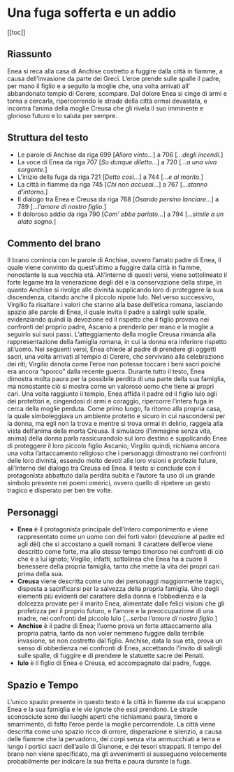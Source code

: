 # Una fuga sofferta e un addio

[[toc]]

## Riassunto

Enea si reca alla casa di Anchise costretto a fuggire dalla città in fiamme, a causa dell’invasione da parte dei Greci. L’eroe prende sulle spalle il padre, per mano il figlio e a seguito la moglie che, una volta arrivati all’ abbandonato tempio di Cerere, scompare. Dal dolore Enea si cinge di armi e torna a cercarla, ripercorrendo le strade della città ormai devastata, e incontra l’anima della moglie Creusa che gli rivela il suo imminente e glorioso futuro e lo saluta per sempre.

## Struttura del testo

* Le parole di Anchise
  da riga 699 [*Allora vinto…*] a 706 [*…degli incendi.*]
* La voce di Enea
  da riga 707 [*Su dunque diletto…*] a 720 [*…a una viva sorgente.*]
* L'inizio della fuga
  da riga 721 [*Detto così…*] a 744 [*…e al marito.*]
* La città in fiamme
  da riga 745 [*Chi non accusai…*] a 767 [*…stanno d’intorno.*]
* Il dialogo tra Enea e Creusa
  da riga 768 [*Osando persino lanciare…*] a 789 [*…l’amore di nostro figlio.*]
* Il doloroso addio
  da riga 790 [*Com’ ebbe parlato…*] a 794 [*…simile a un alato sogno.*]

## Commento del brano

Il brano comincia con le parole di Anchise, ovvero l’amato padre di Enea, il quale viene convinto da quest’ultimo a fuggire dalla città in fiamme, nonostante la sua vecchia età. All’interno di questi versi, viene sottolineato il forte legame tra la venerazione degli dèi e la conservazione della stirpe, in quanto Anchise si rivolge alle divinità supplicando loro di proteggere la sua discendenza, citando anche il piccolo nipote Iulo.
Nel verso successivo, Virgilio fa risaltare i valori che stanno alla base dell’etica romana, lasciando spazio alle parole di Enea, il quale invita il padre a salirgli sulle spalle, evidenziando quindi la devozione ed il rispetto che il figlio provava nei confronti del proprio padre, Ascanio a prenderlo per mano e la moglie a seguirlo sui suoi passi. L’atteggiamento della moglie Creusa rimanda alla rappresentazione della famiglia romana, in cui la donna era inferiore rispetto all’uomo.
Nei seguenti versi, Enea chiede al padre di prendere gli oggetti sacri, una volta arrivati al tempio di Cerere, che servivano alla celebrazione dei riti; Virgilio denota come l’eroe non potesse toccare i beni sacri poiché era ancora “sporco” dalla recente guerra.
Durante tutto il testo, Enea dimostra molta paura per la possibile perdita di una parte della sua famiglia, ma nonostante ciò si mostra come un valoroso uomo che tiene ai propri cari.
Una volta raggiunto il tempio, Enea affida il padre ed il figlio Iulo agli dei protettori e, cingendosi di armi e coraggio, ripercorre l’intera fuga in cerca della moglie perduta. Come primo luogo, fa ritorno alla propria casa, la quale simboleggiava un ambiente protetto e sicuro in cui nascondersi per la donna, ma egli non la trova e mentre si trova ormai in delirio, raggela alla vista dell’anima della morta Creusa. Il simulacro (l’immagine senza vita, anima) della donna parla rassicurandolo sul loro destino e supplicando Enea di proteggere il loro piccolo figlio Ascanio; Virgilio quindi, richiama ancora una volta l’attaccamento religioso che i personaggi dimostrano nei confronti delle loro divinità, essendo molto devoti alle loro visioni e profezie future, all’interno del dialogo tra Creusa ed Enea.
Il testo si conclude con il protagonista abbattuto dalla perdita subita e l’autore fa uso di un grande simbolo presente nei poemi omerici, ovvero quello di ripetere un gesto tragico e disperato per ben tre volte.

## Personaggi

* **Enea** è il protagonista principale dell’intero componimento e viene rappresentato come un uomo con dei forti valori (devozione al padre ed agli dèi) che si accostano a quelli romani. Il carattere dell’eroe viene descritto come forte, ma allo stesso tempo timoroso nei confronti di ciò che è a lui ignoto; Virgilio, infatti, sottolinea che Enea ha a cuore il benessere della propria famiglia, tanto che mette la vita dei propri cari prima della sua.
* **Creusa** viene descritta come uno dei personaggi maggiormente tragici, disposta a sacrificarsi per la salvezza della propria famiglia. Uno degli elementi più evidenti del carattere della donna è l’obbedienza e la dolcezza provate per il marito Enea, alimentate dalle felici visioni che gli profetizza per il proprio futuro, e l’amore e la preoccupazione di una madre, nei confronti del piccolo Iulo [*…serba l’amore di nostro figlio.*]
* **Anchise** è il padre di Enea; l’uomo prova un forte attaccamento alla propria patria, tanto da non voler nemmeno fuggire dalla terribile invasione, se non costretto dal figlio. Anchise, data la sua età, prova un senso di obbedienza nei confronti di Enea, accettando l’invito di salirgli sulle spalle, di fuggire e di prendere le statuette sacre dei Penati.
* **Iulo** è il figlio di Enea e Creusa, ed accompagnato dal padre, fugge.

## Spazio e Tempo

L’unico spazio presente in questo testo è la città in fiamme da cui scappano Enea e la sua famiglia e le vie ignote che essi prendono. Le strade sconosciute sono dei luoghi aperti che richiamano paura, timore e smarrimento, di fatto l’eroe perde la moglie percorrendole. La città viene descritta come uno spazio ricco di orrore, disperazione e silenzio, a causa delle fiamme che la pervadono, dei corpi senza vita ammucchiati a terra e lungo i portici sacri dell’asilo di Giunone, e dei tesori strappati.
Il tempo del brano non viene specificato, ma gli avvenimenti si susseguono velocemente probabilmente per indicare la sua fretta e paura durante la fuga.
